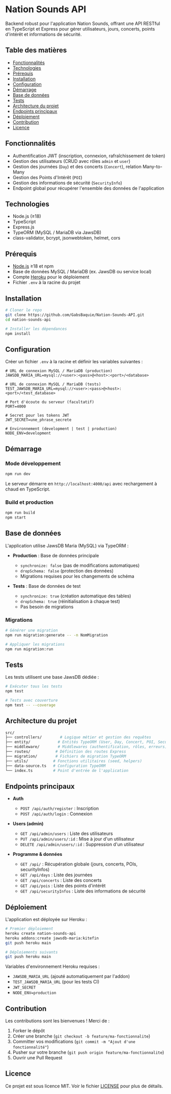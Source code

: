 # Nation Sounds API

Backend robust pour l'application Nation Sounds, offrant une API RESTful en TypeScript et Express pour gérer utilisateurs, jours, concerts, points d'intérêt et informations de sécurité.

## Table des matières

- [Fonctionnalités](#fonctionnalités)
- [Technologies](#technologies)
- [Prérequis](#prérequis)
- [Installation](#installation)
- [Configuration](#configuration)
- [Démarrage](#démarrage)
- [Base de données](#base-de-données)
- [Tests](#tests)
- [Architecture du projet](#architecture-du-projet)
- [Endpoints principaux](#endpoints-principaux)
- [Déploiement](#déploiement)
- [Contribution](#contribution)
- [Licence](#licence)

## Fonctionnalités

- Authentification JWT (inscription, connexion, rafraîchissement de token)
- Gestion des utilisateurs (CRUD avec rôles `admin` et `user`)
- Gestion des journées (`Day`) et des concerts (`Concert`), relation Many-to-Many
- Gestion des Points d'Intérêt (`POI`)
- Gestion des informations de sécurité (`SecurityInfo`)
- Endpoint global pour récupérer l'ensemble des données de l'application

## Technologies

- Node.js (≥18)
- TypeScript
- Express.js
- TypeORM (MySQL / MariaDB via JawsDB)
- class-validator, bcrypt, jsonwebtoken, helmet, cors

## Prérequis

- [Node.js](https://nodejs.org/) ≥18 et npm
- Base de données MySQL / MariaDB (ex. JawsDB ou service local)
- Compte [Heroku](https://heroku.com) pour le déploiement
- Fichier `.env` à la racine du projet

## Installation

```bash
# Cloner le repo
git clone https://github.com/GabsBaquie/Nation-Sounds-API.git
cd nation-sounds-api

# Installer les dépendances
npm install
```

## Configuration

Créer un fichier `.env` à la racine et définir les variables suivantes :

```dotenv
# URL de connexion MySQL / MariaDB (production)
JAWSDB_MARIA_URL=mysql://<user>:<pass>@<host>:<port>/<database>

# URL de connexion MySQL / MariaDB (tests)
TEST_JAWSDB_MARIA_URL=mysql://<user>:<pass>@<host>:<port>/<test_database>

# Port d'écoute du serveur (facultatif)
PORT=4000

# Secret pour les tokens JWT
JWT_SECRET=une_phrase_secrete

# Environnement (development | test | production)
NODE_ENV=development
```

## Démarrage

### Mode développement

```bash
npm run dev
```
Le serveur démarre en `http://localhost:4000/api` avec rechargement à chaud en TypeScript.

### Build et production

```bash
npm run build
npm start
```

## Base de données

L'application utilise JawsDB Maria (MySQL) via TypeORM :

- **Production** : Base de données principale
  - `synchronize: false` (pas de modifications automatiques)
  - `dropSchema: false` (protection des données)
  - Migrations requises pour les changements de schéma

- **Tests** : Base de données de test
  - `synchronize: true` (création automatique des tables)
  - `dropSchema: true` (réinitialisation à chaque test)
  - Pas besoin de migrations

### Migrations

```bash
# Générer une migration
npm run migration:generate -- -n NomMigration

# Appliquer les migrations
npm run migration:run
```

## Tests

Les tests utilisent une base JawsDB dédiée :

```bash
# Exécuter tous les tests
npm test

# Tests avec couverture
npm test -- --coverage
```

## Architecture du projet

```bash
src/
├── controllers/        # Logique métier et gestion des requêtes
├── entity/            # Entités TypeORM (User, Day, Concert, POI, SecurityInfo)
├── middleware/        # Middlewares (authentification, rôles, erreurs)
├── routes/           # Définition des routes Express
├── migration/        # Fichiers de migration TypeORM
├── utils/           # Fonctions utilitaires (seed, helpers)
├── data-source.ts   # Configuration TypeORM
└── index.ts         # Point d'entrée de l'application
```

## Endpoints principaux

- **Auth**
  - `POST /api/auth/register` : Inscription
  - `POST /api/auth/login`    : Connexion

- **Users (admin)**
  - `GET /api/admin/users`     : Liste des utilisateurs
  - `PUT /api/admin/users/:id` : Mise à jour d'un utilisateur
  - `DELETE /api/admin/users/:id` : Suppression d'un utilisateur

- **Programme & données**
  - `GET /api/`              : Récupération globale (jours, concerts, POIs, securityInfos)
  - `GET /api/days`          : Liste des journées
  - `GET /api/concerts`      : Liste des concerts
  - `GET /api/pois`         : Liste des points d'intérêt
  - `GET /api/securityInfos` : Liste des informations de sécurité

## Déploiement

L'application est déployée sur Heroku :

```bash
# Premier déploiement
heroku create nation-sounds-api
heroku addons:create jawsdb-maria:kitefin
git push heroku main

# Déploiements suivants
git push heroku main
```

Variables d'environnement Heroku requises :
- `JAWSDB_MARIA_URL` (ajouté automatiquement par l'addon)
- `TEST_JAWSDB_MARIA_URL` (pour les tests CI)
- `JWT_SECRET`
- `NODE_ENV=production`

## Contribution

Les contributions sont les bienvenues ! Merci de :

1. Forker le dépôt
2. Créer une branche (`git checkout -b feature/ma-fonctionnalite`)
3. Committer vos modifications (`git commit -m "Ajout d'une fonctionnalité"`)
4. Pusher sur votre branche (`git push origin feature/ma-fonctionnalite`)
5. Ouvrir une Pull Request

## Licence

Ce projet est sous licence MIT. Voir le fichier [LICENSE](LICENSE) pour plus de détails.